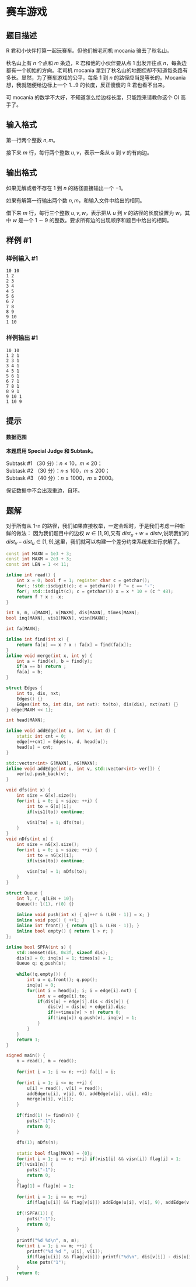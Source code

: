 # 赛车游戏

## 题目描述

R 君和小伙伴打算一起玩赛车。但他们被老司机 mocania 骗去了秋名山。

秋名山上有 $n$ 个点和 $m$ 条边，R 君和他的小伙伴要从点 $1$ 出发开往点 $n$，每条边都有一个初始的方向。老司机 mocania 拿到了秋名山的地图但却不知道每条路有多长。显然，为了赛车游戏的公平，每条 $1$ 到 $n$ 的路径应当是等长的。Mocania 想，我就随便给边标上一个 $1...9$ 的长度，反正傻傻的 R 君也看不出来。

可 mocania 的数学不大好，不知道怎么给边标长度，只能跑来请教你这个 OI 高手了。

## 输入格式

第一行两个整数 $n,m$。

接下来 $m$ 行，每行两个整数 $u,v$，表示一条从 $u$ 到 $v$ 的有向边。

## 输出格式

如果无解或者不存在 $1$ 到 $n$ 的路径直接输出一个 $-1$。

如果有解第一行输出两个数 $n,m$，和输入文件中给出的相同。

借下来 $m$ 行，每行三个整数 $u,v,w$，表示把从 $u$ 到 $v$ 的路径的长度设置为 $w$，其中 $w$ 是一个 $1\sim 9$ 的整数。要求所有边的出现顺序和题目中给出的相同。

## 样例 #1

### 样例输入 #1

```
10 10
1 2
2 3
3 4
4 5
5 6
6 7
7 8
8 9
9 10
1 10
```

### 样例输出 #1

```
10 10
1 2 1
2 3 1
3 4 1
4 5 1
5 6 1
6 7 1
7 8 1
8 9 1
9 10 1
1 10 9
```

## 提示

#### 数据范围

**本题启用 Special Judge 和 Subtask。**

Subtask #1 （$30$ 分）：$n \leq 10$，$m \leq 20$；  
Subtask #2 （$30$ 分）：$n \leq 100$，$m \leq 200$；  
Subtask #3 （$40$ 分）：$n \leq 1000$，$m \leq 2000$。

保证数据中不会出现重边，自环。


## 题解
对于所有从 1-n 的路径，我们如果直接枚举，一定会超时，于是我们考虑一种新鲜的做法：
因为我们题目中的边权 $w\in[1,9]$,又有 $dist_{u}+w=distv$,说明我们的 $dist_{v}-dist_{u}\in[1,9]$,这里，我们就可以构建一个差分约束系统来进行求解了。

```cpp
const int MAXN = 1e3 + 3;
const int MAXM = 2e3 + 3;
const int LEN = 1 << 11;

inline int read() {
	int x = 0; bool f = 1; register char c = getchar();
	for(; !std::isdigit(c); c = getchar()) f ^= c == '-';
	for(; std::isdigit(c); c = getchar()) x = x * 10 + (c ^ 48);
	return f ? x : -x;
}

int n, m, u[MAXM], v[MAXM], dis[MAXN], times[MAXN]; 
bool inq[MAXN], vis1[MAXN], visn[MAXN];

int fa[MAXN];

inline int find(int x) {
	return fa[x] == x ? x : fa[x] = find(fa[x]);
}
inline void merge(int x, int y) {
	int a = find(x), b = find(y);
	if(a == b) return ;
	fa[a] = b;
}

struct Edges {
	int to, dis, nxt;
	Edges() {}
	Edges(int to, int dis, int nxt): to(to), dis(dis), nxt(nxt) {}
} edge[MAXM << 1];

int head[MAXN];

inline void addEdge(int u, int v, int d) {
	static int cnt = 0;
	edge[++cnt] = Edges(v, d, head[u]);
	head[u] = cnt;
}

std::vector<int> G[MAXN], nG[MAXN];
inline void addEdge(int u, int v, std::vector<int> ver[]) {
	ver[u].push_back(v);
}

void dfs(int x) {
	int size = G[x].size();
	for(int i = 0; i < size; ++i) {
		int to = G[x][i];
		if(vis1[to]) continue;
		
		vis1[to] = 1; dfs(to);
	}
}
void nDfs(int x) {
	int size = nG[x].size();
	for(int i = 0; i < size; ++i) {
		int to = nG[x][i];
		if(visn[to]) continue;
		
		visn[to] = 1; nDfs(to);
	}
}

struct Queue {
	int l, r, q[LEN + 10];
	Queue(): l(1), r(0) {}
	
	inline void push(int x) { q[++r & (LEN - 1)] = x; }
	inline void pop() { ++l; }
	inline int front() { return q[l & (LEN - 1)]; }
	inline bool empty() { return l > r; }
};

inline bool SPFA(int s) {
	std::memset(dis, 0x3f, sizeof dis);
	dis[s] = 0; inq[s] = 1; times[s] = 1;
	Queue q; q.push(s);
	
	while(!q.empty()) {
		int u = q.front(); q.pop();
		inq[u] = 0;
		for(int i = head[u]; i; i = edge[i].nxt) {
			int v = edge[i].to;
			if(dis[u] + edge[i].dis < dis[v]) {
				dis[v] = dis[u] + edge[i].dis;
				if(++times[v] > n) return 0;
				if(!inq[v]) q.push(v), inq[v] = 1;
			}
		}
	}
	return 1;
}

signed main() {
	n = read(), m = read();
	
	for(int i = 1; i <= n; ++i) fa[i] = i;
	
	for(int i = 1; i <= m; ++i) {
		u[i] = read(), v[i] = read();
		addEdge(u[i], v[i], G), addEdge(v[i], u[i], nG);
		merge(u[i], v[i]);
	}
	
	if(find(1) != find(n)) {
		puts("-1");
		return 0;
	}
	
	dfs(1); nDfs(n);
	
	static bool flag[MAXN] = {0};
	for(int i = 1; i <= n; ++i) if(vis1[i] && visn[i]) flag[i] = 1;
	if(!vis1[n]) {
		puts("-1");
		return 0;	
	}
	flag[1] = flag[n] = 1;
	
	for(int i = 1; i <= m; ++i)
		if(flag[u[i]] && flag[v[i]]) addEdge(u[i], v[i], 9), addEdge(v[i], u[i], -1);
	
	if(!SPFA(1)) {
		puts("-1");
		return 0;
	}
	
	printf("%d %d\n", n, m);
	for(int i = 1; i <= m; ++i) {
		printf("%d %d ", u[i], v[i]);
		if(flag[u[i]] && flag[v[i]]) printf("%d\n", dis[v[i]] - dis[u[i]]);
		else puts("1");
	}
	return 0;
}
```